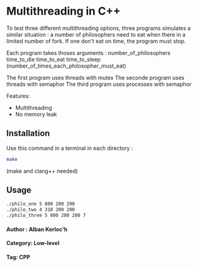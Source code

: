 # Multithreading in C++

To test three different multithreading options, three programs simulates a similar situation : a number of philosophers need to eat when there in a limited number of fork. If one don't eat on time, the program must stop.

Each program takes thoses arguments : number_of_philosophers time_to_die time_to_eat time_to_sleep (number_of_times_each_philosopher_must_eat)

The first program uses threads with mutex
The seconde program uses threads with semaphor
The third program uses processes with semaphor

Features:
- Multithreading
- No memory leak

## Installation

Use this command in a terminal in each directory : 

```bash
make
```

(make and clang++ needed)

## Usage

```bash
./philo_one 5 800 200 200
./philo_two 4 310 200 200
./philo_three 5 800 200 200 7
```


#### Author : Alban Kerloc'h
#### Category: Low-level
#### Tag: CPP
